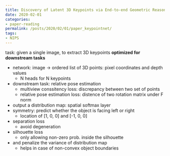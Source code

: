 ```yaml
---
title: Discovery of Latent 3D Keypoints via End-to-end Geometric Reasoning
date: 2020-02-01
categories:
- paper-reading
permalink: /posts/2020/02/01/paper_keypointnet/
tags:
- NIPS
---
```


task: given a single image, to extract 3D keypoints **optimized for downstream tasks**
- network: image ->  ordered list of 3D points: pixel coordinates and depth values
    - N heads for N keypoints
- downstream task: relative pose estimation
    - multiview conssitency loss: discrepancy between two set of points
    - relative pose estimation loss: distence of two rotation matrix under F norm
- output a distribution map: spatial softmax layer
- symmetry: predict whether the object is facing left or right
    - location of [1, 0, 0] and [-1, 0, 0]
- separation loss
    - avoid degeneration
- silhouette loss
    - only allowing non-zero prob. inside the silhouette
- and penalize the variance of distribution map
    - helps in case of non-convex object boundaries
